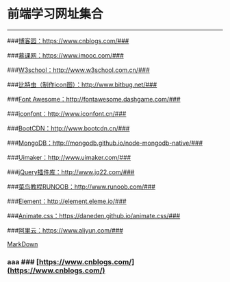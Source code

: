 # 前端学习网址集合

---

###[博客园：](https://www.cnblogs.com/)https://www.cnblogs.com/###

###[慕课网：](https://www.imooc.com/)https://www.imooc.com/###

###[W3school：](http://www.w3school.com.cn/)http://www.w3school.com.cn/###

###[比特虫（制作icon图）：](http://www.bitbug.net/)http://www.bitbug.net/###

###[Font Awesome：](http://fontawesome.dashgame.com/)http://fontawesome.dashgame.com/###

###[iconfont：](http://www.iconfont.cn/)http://www.iconfont.cn/###

###[BootCDN：](http://www.bootcdn.cn/)http://www.bootcdn.cn/###

###[MongoDB：](http://mongodb.github.io/node-mongodb-native/)http://mongodb.github.io/node-mongodb-native/###

###[Uimaker：](http://www.uimaker.com/)http://www.uimaker.com/###

###[jQuery插件库：](http://www.jq22.com/)http://www.jq22.com/###

###[菜鸟教程RUNOOB：](http://www.runoob.com/)http://www.runoob.com/###

###[Element：](http://element.eleme.io/#/zh-CN)http://element.eleme.io/###

###[Animate.css：](https://daneden.github.io/animate.css/)https://daneden.github.io/animate.css/###

###[阿里云：](https://www.aliyun.com/)https://www.aliyun.com/###

[MarkDown](https://www.appinn.com/markdown/)

### aaa ### [https://www.cnblogs.com/](https://www.cnblogs.com/)
